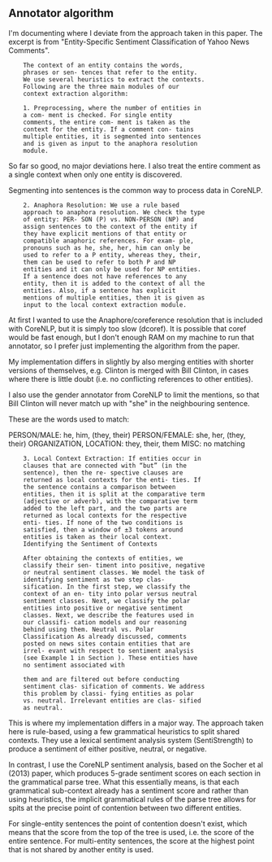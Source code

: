 Annotator algorithm
----------------------------------------------

I'm documenting where I deviate from the approach taken in this
paper. The excerpt is from "Entity-Specific Sentiment
Classification of Yahoo News Comments".

```
    The context of an entity contains the words,
    phrases or sen- tences that refer to the entity.
    We use several heuristics to extract the contexts.
    Following are the three main modules of our
    context extraction algorithm:

    1. Preprocessing, where the number of entities in
    a com- ment is checked. For single entity
    comments, the entire com- ment is taken as the
    context for the entity. If a comment con- tains
    multiple entities, it is segmented into sentences
    and is given as input to the anaphora resolution
    module.
```

So far so good, no major deviations here.
I also treat the entire comment as a single context when only
one entity is discovered.

Segmenting into sentences is the common way to process
data in CoreNLP.

```
    2. Anaphora Resolution: We use a rule based
    approach to anaphora resolution. We check the type
    of entity: PER- SON (P) vs. NON-PERSON (NP) and
    assign sentences to the context of the entity if
    they have explicit mentions of that entity or
    compatible anaphoric references. For exam- ple,
    pronouns such as he, she, her, him can only be
    used to refer to a P entity, whereas they, their,
    them can be used to refer to both P and NP
    entities and it can only be used for NP entities.
    If a sentence does not have references to any
    entity, then it is added to the context of all the
    entities. Also, if a sentence has explicit
    mentions of multiple entities, then it is given as
    input to the local context extraction module.
```

At first I wanted to use the Anaphore/coreference resolution
that is included with CoreNLP, but it is simply too slow (dcoref).
It is possible that coref would be fast enough,
but I don't enough RAM on my machine to run that annotator,
so I prefer just implementing the algorithm from the paper.

My implementation differs in slightly by also merging entities
with shorter versions of themselves,
e.g. Clinton is merged with Bill Clinton,
in cases where there is little doubt
(i.e. no conflicting references to other entities).

I also use the gender annotator from CoreNLP to limit the mentions,
so that Bill Clinton will never match up with "she" in the
neighbouring sentence.

These are the words used to match:

PERSON/MALE: he, him, (they, their)
PERSON/FEMALE: she, her, (they, their)
ORGANIZATION, LOCATION: they, their, them
MISC: no matching

```
    3. Local Context Extraction: If entities occur in
    clauses that are connected with “but” (in the
    sentence), then the re- spective clauses are
    returned as local contexts for the enti- ties. If
    the sentence contains a comparison between
    entities, then it is split at the comparative term
    (adjective or adverb), with the comparative term
    added to the left part, and the two parts are
    returned as local contexts for the respective
    enti- ties. If none of the two conditions is
    satisfied, then a window of ±3 tokens around
    entities is taken as their local context.
    Identifying the Sentiment of Contexts

    After obtaining the contexts of entities, we
    classify their sen- timent into positive, negative
    or neutral sentiment classes. We model the task of
    identifying sentiment as two step clas-
    sification. In the first step, we classify the
    context of an en- tity into polar versus neutral
    sentiment classes. Next, we classify the polar
    entities into positive or negative sentiment
    classes. Next, we describe the features used in
    our classifi- cation models and our reasoning
    behind using them. Neutral vs. Polar
    Classification As already discussed, comments
    posted on news sites contain entities that are
    irrel- evant with respect to sentiment analysis
    (see Example 1 in Section ). These entities have
    no sentiment associated with

    them and are filtered out before conducting
    sentiment clas- sification of comments. We address
    this problem by classi- fying entities as polar
    vs. neutral. Irrelevant entities are clas- sified
    as neutral.
```

This is where my implementation differs in a major way.
The approach taken here is rule-based, using a few grammatical
heuristics to split shared contexts.
They use a lexical sentiment analysis system (SentiStrength)
to produce a sentiment of either positive, neutral, or negative.

In contrast, I use the CoreNLP sentiment analysis,
based on the Socher et al (2013) paper,
which produces 5-grade sentiment scores on each section
in the grammatical parse tree.
What this essentially means, is that each grammatical sub-context
already has a sentiment score and rather than using heuristics,
the implicit grammatical rules of the parse tree
allows for spits at the precise point of contention
between two different entities.

For single-entity sentences the point of contention doesn't exist,
which means that the score from the top of the tree is used,
i.e. the score of the entire sentence.
For multi-entity sentences, the score at the highest point
that is not shared by another entity is used.
